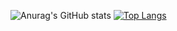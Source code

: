 ![Anurag's GitHub stats](https://github-readme-stats.vercel.app/api?username=raufGarayev&show_icons=true&theme=tokyonight&count_private=true)
[![Top Langs](https://github-readme-stats.vercel.app/api/top-langs/?username=raufGarayev&layout=compact)](https://github.com/raufGarayev/github-readme-stats)
